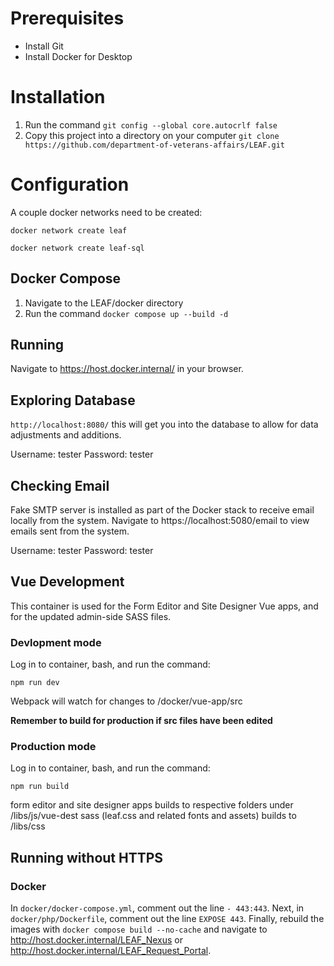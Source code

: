 # Prerequisites

- Install Git
- Install Docker for Desktop

# Installation

1. Run the command `git config --global core.autocrlf false`
2. Copy this project into a directory on your computer `git clone https://github.com/department-of-veterans-affairs/LEAF.git`

# Configuration

A couple docker networks need to be created:

`docker network create leaf`

`docker network create leaf-sql`

## Docker Compose

1. Navigate to the LEAF/docker directory
2. Run the command `docker compose up --build -d`


## Running

Navigate to https://host.docker.internal/ in your browser.

## Exploring Database

`http://localhost:8080/` this will get you into the database to allow for data adjustments and additions.

Username: tester
Password: tester

## Checking Email

Fake SMTP server is installed as part of the Docker stack to receive email locally from the system. Navigate to https://localhost:5080/email to view emails sent from the system.

Username: tester
Password: tester

## Vue Development

This container is used for the Form Editor and Site Designer Vue apps, and for the updated admin-side SASS files.

### Devlopment mode

Log in to container, bash, and run the command:

`npm run dev`

Webpack will watch for changes to /docker/vue-app/src

**Remember to build for production if src files have been edited**

### Production mode

Log in to container, bash, and run the command:

`npm run build`

form editor and site designer apps builds to respective folders under /libs/js/vue-dest
sass (leaf.css and related fonts and assets) builds to /libs/css

## Running without HTTPS

### Docker

In `docker/docker-compose.yml`, comment out the line `- 443:443`. Next, in `docker/php/Dockerfile`, comment out the line `EXPOSE 443`. Finally, rebuild the images with `docker compose build --no-cache` and navigate to http://host.docker.internal/LEAF_Nexus or http://host.docker.internal/LEAF_Request_Portal.